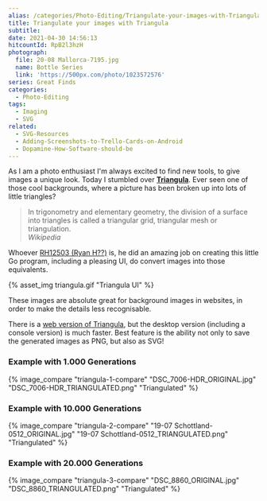 ```yaml
---
alias: /categories/Photo-Editing/Triangulate-your-images-with-Triangula/index.html
title: Triangulate your images with Triangula
subtitle:
date: 2021-04-30 14:56:13
hitcountId: RpB2l3hzH
photograph:
  file: 20-08 Mallorca-7195.jpg
  name: Bottle Series
  link: 'https://500px.com/photo/1023572576'
series: Great Finds
categories:
  - Photo-Editing
tags:
  - Imaging
  - SVG
related:
  - SVG-Resources
  - Adding-Screenshots-to-Trello-Cards-on-Android
  - Dopamine-How-Software-should-be
---
```


As I am a photo enthusiast I'm always excited to find new tools, to give images a unique look. Today I stumbled over [**Triangula**](https://github.com/RH12503/triangula). Ever seen one of those cool backgrounds, where a picture has been broken up into lots of little triangles?

> In trigonometry and elementary geometry, the division of a surface into triangles is called a triangular grid, triangular mesh or triangulation.   
> *Wikipedia*

Whoever [RH12503 (Ryan H??)](https://github.com/RH12503) is, he did an amazing job on creating this little Go program, including a pleasing UI, do convert images into those equivalents.

<!-- more -->

{% asset_img triangula.gif "Triangula UI" %}

These images are absolute great for background images in websites, in order to make the details less recognisable.

There is a [web version of Triangula](https://rh12503.github.io/triangula/), but the desktop version (including a console version) is much faster. Best feature is the ability not only to save the generated images as PNG, but also as SVG!

### Example with 1.000 Generations

{% image_compare "triangula-1-compare" "DSC_7006-HDR_ORIGINAL.jpg" "DSC_7006-HDR_TRIANGULATED.png" "Triangulated" %}

### Example with 10.000 Generations

{% image_compare "triangula-2-compare" "19-07 Schottland-0512_ORIGINAL.jpg" "19-07 Schottland-0512_TRIANGULATED.png" "Triangulated" %}

### Example with 20.000 Generations

{% image_compare "triangula-3-compare" "DSC_8860_ORIGINAL.jpg" "DSC_8860_TRIANGULATED.png" "Triangulated" %}
